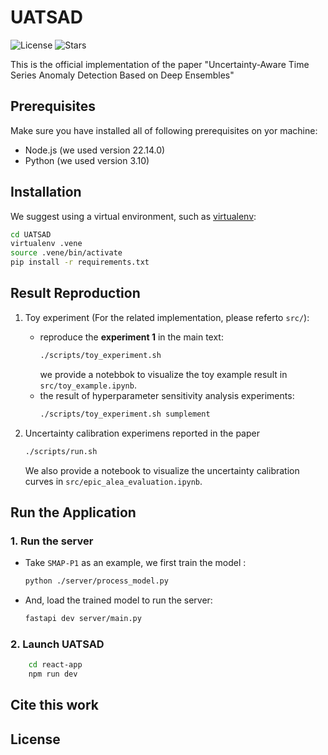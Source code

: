 # UATSAD
![License](https://img.shields.io/github/license/xl814/UATSAD)
![Stars](https://img.shields.io/github/stars/xl814/UATSAD?style=social)

This is the official implementation of the paper "Uncertainty-Aware Time Series Anomaly Detection
Based on Deep Ensembles" 
## Prerequisites
Make sure you have installed all of following prerequisites on yor machine:
- Node.js (we used version 22.14.0)
- Python (we used version 3.10)
## Installation
We suggest using a virtual environment, such as [virtualenv](https://virtualenv.pypa.io/en/latest/):
```bash
cd UATSAD
virtualenv .vene
source .vene/bin/activate
pip install -r requirements.txt
```

## Result Reproduction
1. Toy experiment (For the related implementation, please referto `src/`):
    - reproduce the **experiment 1** in the main text:
        ```bash
        ./scripts/toy_experiment.sh
        ```
        we provide a notebbok to visualize the toy example result in `src/toy_example.ipynb`.
    - the result of hyperparameter sensitivity analysis experiments:
        ```bash
        ./scripts/toy_experiment.sh sumplement
        ```
2. Uncertainty calibration experimens reported in the paper 
    ```bash
    ./scripts/run.sh
    ```

    We also provide a notebook to visualize the uncertainty calibration curves in `src/epic_alea_evaluation.ipynb`.

## Run the Application
### 1. Run the server
- Take `SMAP-P1` as an example, we first train the model :
    ```bash
    python ./server/process_model.py 
    ```
- And, load the trained model to run the server:
    ```bash
    fastapi dev server/main.py
    ```
### 2. Launch UATSAD
```bash
    cd react-app
    npm run dev
```
## Cite this work

## License